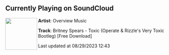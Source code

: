 ## Currently Playing on SoundCloud

[<img align="left" width="100" src="https://i1.sndcdn.com/artworks-Q8hCFU997qeKKzj2-dNEEhg-t500x500.jpg">](https://soundcloud.com/overviewuk/britney-spears-toxic-operate-rizzles-very-toxic-bootleg)

**Artist**: Overview Music 

**Track**: Britney Spears - Toxic (Operate & Rizzle's Very Toxic Bootleg) [Free Download]

Last updated at 08/29/2023 12:43
